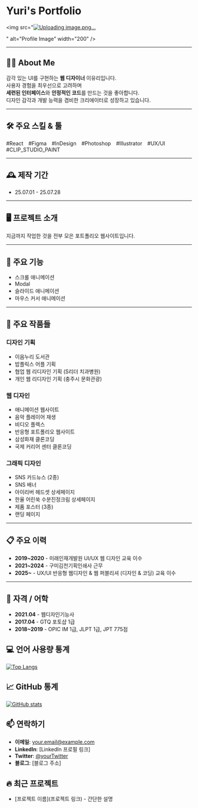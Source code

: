 # Yuri's Portfolio

<img src="[![Uploading image.png…]()](https://github.com/cyan1007/cyan1007/blob/main/profile.png?raw=true)

" alt="Profile Image" width="200" />

---

## 🙋‍♀️ About Me

감각 있는 UI를 구현하는 **웹 디자이너** 이유리입니다.  
사용자 경험을 최우선으로 고려하며  
**세련된 인터페이스**와 **안정적인 코드**를 만드는 것을 좋아합니다.  
디자인 감각과 개발 능력을 겸비한 크리에이터로 성장하고 있습니다.

---

## 🛠️ 주요 스킬 & 툴

#React #Figma #InDesign #Photoshop #Illustrator #UX/UI #CLIP_STUDIO_PAINT

---

## 🕰️ 제작 기간

- 25.07.01 - 25.07.28

---

## 🖥️ 프로젝트 소개

지금까지 작업한 것을 전부 모은 포트폴리오 웹사이트입니다.

---

## 📌 주요 기능

- 스크롤 애니메이션
- Modal
- 슬라이드 애니메이션
- 마우스 커서 애니메이션

---

## 🎨 주요 작품들

### 디자인 기획

- 이음누리 도서관
- 밥플릭스 어플 기획
- 협업 웹 리디자인 기획 (S리더 치과병원)
- 개인 웹 리디자인 기획 (충주시 문화관광)

### 웹 디자인

- 애니메이션 웹사이트
- 음악 플레이어 재생
- 비디오 플렉스
- 반응형 포트폴리오 웹사이트
- 삼성화재 클론코딩
- 국제 커리어 센터 클론코딩

### 그래픽 디자인

- SNS 카드뉴스 (2종)
- SNS 배너
- 아이리버 헤드셋 상세페이지
- 한율 어린쑥 수분진정크림 상세페이지
- 제품 포스터 (3종)
- 랜딩 페이지

---

## 📋 주요 이력

- **2019~2020** - 미래인재개발원 UI/UX 웹 디자인 교육 이수
- **2021~2024** - 구미김천기획인쇄사 근무
- **2025~** - UX/UI 반응형 웹디자인 & 웹 퍼블리셔 (디자인 & 코딩) 교육 이수

---

## 🏅 자격 / 어학

- **2021.04** - 웹디자인기능사
- **2017.04** - GTQ 포토샵 1급
- **2018~2019** - OPIC IM 1급, JLPT 1급, JPT 775점


## 💻 언어 사용량 통계

[![Top Langs](https://github-readme-stats.vercel.app/api/top-langs/?username=joona0306&layout=compact)](https://github.com/anuraghazra/github-readme-stats)

## 📈 GitHub 통계

[![GitHub stats](https://github-readme-stats.vercel.app/api?username=joona0306&show_icons=true&theme=radical)](https://github.com/anuraghazra/github-readme-stats)

## 📫 연락하기
- **이메일**: your.email@example.com
- **LinkedIn**: [LinkedIn 프로필 링크]
- **Twitter**: [@yourTwitter](https://twitter.com/yourTwitter)
- **블로그**: [블로그 주소]

<!-- 이 섹션은 자신의 프로필을 더욱 개성 있게 만들기 위해 추가할 수 있습니다 -->
## 🔥 최근 프로젝트
- [프로젝트 이름](프로젝트 링크) - 간단한 설명
